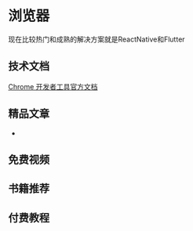 # 浏览器
<!-- ['❌','✅','🔥','⭐'] -->

<roadmap :data="[
  {title:'跨端App',download:true,x:400,y:20},
  {title:'ReactNative',y:300,
    left:[
      ['跨端']
    ],
    right:[
      ['跨端']
    ]
  },
  {title:'Flutter',y:300},
]" />
现在比较热门和成熟的解决方案就是ReactNative和Flutter


## 技术文档
[Chrome 开发者工具官方文档](https://developer.chrome.com/docs/devtools/)
## 精品文章
* []()
## 免费视频

## 书籍推荐


## 付费教程
